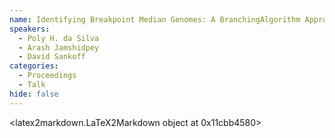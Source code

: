 ```yaml
---
name: Identifying Breakpoint Median Genomes: A BranchingAlgorithm Approach
speakers:
  - Poly H. da Silva
  - Arash Jamshidpey
  - David Sankoff
categories:
  - Proceedings
  - Talk
hide: false
---
```


<latex2markdown.LaTeX2Markdown object at 0x11cbb4580>